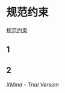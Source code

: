 # 规范约束

[规范约束](../../../%E5%B7%A5%E5%85%B7/%E8%A7%84%E8%8C%83%E7%BA%A6%E6%9D%9F/index.check.md)

## 1

## 2

*XMind - Trial Version*